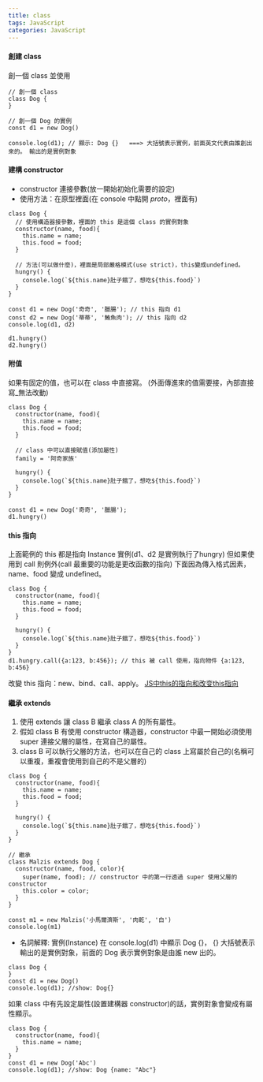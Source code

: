 ```yaml
---
title: class
tags: JavaScript
categories: JavaScript
---
```


#### 創建 class
創一個 class 並使用
```
// 創一個 class
class Dog {
}

// 創一個 Dog 的實例
const d1 = new Dog()

console.log(d1); // 顯示: Dog {}   ===> 大括號表示實例，前面英文代表由誰創出來的。 輸出的是實例對象
```

#### 建構 constructor
- constructor 連接參數(放一開始初始化需要的設定)
- 使用方法：在原型裡面(在 console 中點開 _proto_，裡面有)
```
class Dog {
  // 使用構造器接參數，裡面的 this 是這個 class 的實例對象
  constructor(name, food){
    this.name = name;
    this.food = food;
  }

  // 方法(可以做什麼)，裡面是局部嚴格模式(use strict)，this變成undefined。
  hungry() {
    console.log(`${this.name}肚子餓了，想吃${this.food}`)
  }
}

const d1 = new Dog('奇奇', '臘腸'); // this 指向 d1
const d2 = new Dog('蒂蒂', '鮪魚肉'); // this 指向 d2
console.log(d1, d2)

d1.hungry()
d2.hungry()
```

#### 附值
如果有固定的值，也可以在 class 中直接寫。
(外面傳進來的值需要接，內部直接寫_無法改動)
```
class Dog {
  constructor(name, food){
    this.name = name;
    this.food = food;
  }

  // class 中可以直接賦值(添加屬性)
  family = '阿奇家族'

  hungry() {
    console.log(`${this.name}肚子餓了，想吃${this.food}`)
  }
}

const d1 = new Dog('奇奇', '臘腸'); 
d1.hungry()
```

#### this 指向
上面範例的 this 都是指向 Instance 實例(d1、d2 是實例執行了hungry)
但如果使用到 call 則例外(call 最重要的功能是更改函數的指向)
下面因為傳入格式因素，name、food 變成 undefined。
```
class Dog {
  constructor(name, food){
    this.name = name;
    this.food = food;
  }

  hungry() {
    console.log(`${this.name}肚子餓了，想吃${this.food}`)
  }
}
d1.hungry.call({a:123, b:456}); // this 被 call 使用，指向物件 {a:123, b:456}
```

改變 this 指向：new、bind、call、apply。
[JS中this的指向和改变this指向](https://www.jianshu.com/p/bfa0c22f5a6d)

#### 繼承 extends
1. 使用 extends 讓 class B 繼承 class A 的所有屬性。
2. 假如 class B 有使用 constructor 構造器，constructor 中最一開始必須使用 super 連接父層的屬性，在寫自己的屬性。
3. class B 可以執行父層的方法，也可以在自己的 class 上寫屬於自己的(名稱可以重複，重複會使用到自己的不是父層的)
```
class Dog {
  constructor(name, food){
    this.name = name;
    this.food = food;
  }

  hungry() {
    console.log(`${this.name}肚子餓了，想吃${this.food}`)
  }
}
 
// 繼承
class Malzis extends Dog { 
  constructor(name, food, color){
    super(name, food); // constructor 中的第一行透過 super 使用父層的 constructor 
    this.color = color;
  }
}

const m1 = new Malzis('小馬爾濟斯', '肉乾', '白')
console.log(m1)
```

- 名詞解釋: 實例(Instance)
在 console.log(d1) 中顯示 Dog {}，
{} 大括號表示輸出的是實例對象，前面的 Dog 表示實例對象是由誰 new 出的。
```
class Dog {
}
const d1 = new Dog() 
console.log(d1); //show: Dog{}
```

如果 class 中有先設定屬性(設置建構器 constructor)的話，實例對象會變成有屬性顯示。
```
class Dog {
  constructor(name, food){
    this.name = name;
  }
}
const d1 = new Dog('Abc') 
console.log(d1); //show: Dog {name: "Abc"}
```